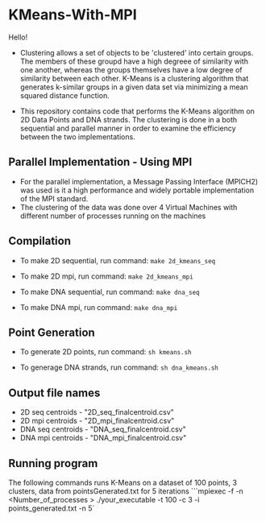 # KMeans-With-MPI

Hello!

- Clustering allows a set of objects to be 'clustered' into certain groups. The members of these groupd have a high degreee of similarity with one another, whereas the groups themselves have a low degree of similarity between each other. K-Means is a clustering algorithm that generates k-similar groups in a given data set via minimizing a mean squared distance function.

- This repository contains code that performs the K-Means algorithm on 2D Data Points and DNA strands. The clustering is done in a both sequential and parallel manner in order to examine the efficiency between the two implementations. 

## Parallel Implementation - Using MPI
- For the parallel implementation, a Message Passing Interface (MPICH2) was used is it a high performance and widely
portable implementation of the MPI standard.
- The clustering of the data was done over 4 Virtual Machines with different number of processes running on the machines



Compilation
-----------

- To make 2D sequential, run command:
	```make 2d_kmeans_seq```

- To make 2D mpi, run command:
	```make 2d_kmeans_mpi```

- To make DNA sequential, run command:
	```make dna_seq```

- To make DNA mpi, run command:
	```make dna_mpi```

Point Generation
----------------

 - To generate 2D points, run command:
	```sh kmeans.sh```

 - To generage DNA strands, run command:
	```sh dna_kmeans.sh```


Output file names 
-----------------

- 2D seq centroids - "2D_seq_finalcentroid.csv"
- 2D mpi centroids - "2D_mpi_finalcentroid.csv"
- DNA seq centroids - "DNA_seq_finalcentroid.csv"
- DNA mpi centroids - "DNA_mpi_finalcentroid.csv"

Running program
---------------
The following commands runs K-Means on a dataset of 100 points, 3 clusters, data from pointsGenerated.txt for 5 iterations
```mpiexec -f <Machinefile > -n <Number_of_processes > ./your_executable -t 100 -c 3 -i points_generated.txt -n 5`



